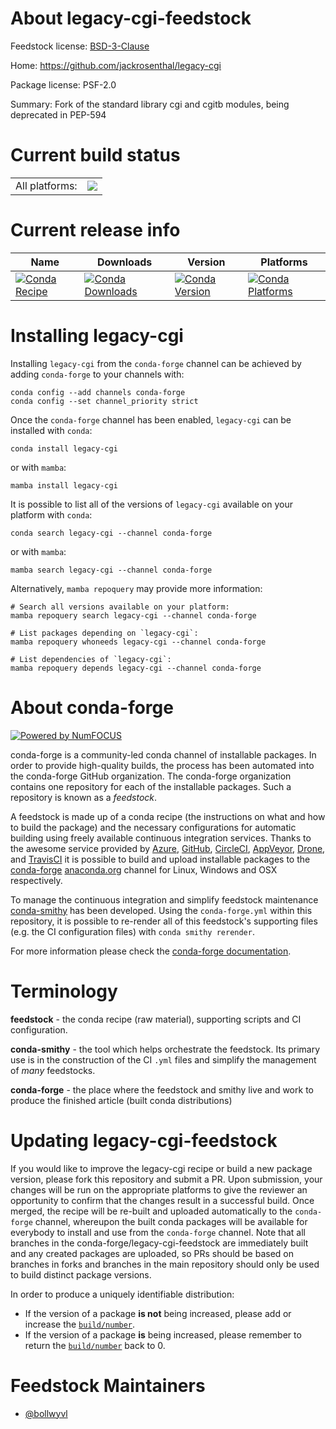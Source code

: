 About legacy-cgi-feedstock
==========================

Feedstock license: [BSD-3-Clause](https://github.com/conda-forge/legacy-cgi-feedstock/blob/main/LICENSE.txt)

Home: https://github.com/jackrosenthal/legacy-cgi

Package license: PSF-2.0

Summary: Fork of the standard library cgi and cgitb modules, being deprecated in PEP-594

Current build status
====================


<table><tr><td>All platforms:</td>
    <td>
      <a href="https://dev.azure.com/conda-forge/feedstock-builds/_build/latest?definitionId=23720&branchName=main">
        <img src="https://dev.azure.com/conda-forge/feedstock-builds/_apis/build/status/legacy-cgi-feedstock?branchName=main">
      </a>
    </td>
  </tr>
</table>

Current release info
====================

| Name | Downloads | Version | Platforms |
| --- | --- | --- | --- |
| [![Conda Recipe](https://img.shields.io/badge/recipe-legacy--cgi-green.svg)](https://anaconda.org/conda-forge/legacy-cgi) | [![Conda Downloads](https://img.shields.io/conda/dn/conda-forge/legacy-cgi.svg)](https://anaconda.org/conda-forge/legacy-cgi) | [![Conda Version](https://img.shields.io/conda/vn/conda-forge/legacy-cgi.svg)](https://anaconda.org/conda-forge/legacy-cgi) | [![Conda Platforms](https://img.shields.io/conda/pn/conda-forge/legacy-cgi.svg)](https://anaconda.org/conda-forge/legacy-cgi) |

Installing legacy-cgi
=====================

Installing `legacy-cgi` from the `conda-forge` channel can be achieved by adding `conda-forge` to your channels with:

```
conda config --add channels conda-forge
conda config --set channel_priority strict
```

Once the `conda-forge` channel has been enabled, `legacy-cgi` can be installed with `conda`:

```
conda install legacy-cgi
```

or with `mamba`:

```
mamba install legacy-cgi
```

It is possible to list all of the versions of `legacy-cgi` available on your platform with `conda`:

```
conda search legacy-cgi --channel conda-forge
```

or with `mamba`:

```
mamba search legacy-cgi --channel conda-forge
```

Alternatively, `mamba repoquery` may provide more information:

```
# Search all versions available on your platform:
mamba repoquery search legacy-cgi --channel conda-forge

# List packages depending on `legacy-cgi`:
mamba repoquery whoneeds legacy-cgi --channel conda-forge

# List dependencies of `legacy-cgi`:
mamba repoquery depends legacy-cgi --channel conda-forge
```


About conda-forge
=================

[![Powered by
NumFOCUS](https://img.shields.io/badge/powered%20by-NumFOCUS-orange.svg?style=flat&colorA=E1523D&colorB=007D8A)](https://numfocus.org)

conda-forge is a community-led conda channel of installable packages.
In order to provide high-quality builds, the process has been automated into the
conda-forge GitHub organization. The conda-forge organization contains one repository
for each of the installable packages. Such a repository is known as a *feedstock*.

A feedstock is made up of a conda recipe (the instructions on what and how to build
the package) and the necessary configurations for automatic building using freely
available continuous integration services. Thanks to the awesome service provided by
[Azure](https://azure.microsoft.com/en-us/services/devops/), [GitHub](https://github.com/),
[CircleCI](https://circleci.com/), [AppVeyor](https://www.appveyor.com/),
[Drone](https://cloud.drone.io/welcome), and [TravisCI](https://travis-ci.com/)
it is possible to build and upload installable packages to the
[conda-forge](https://anaconda.org/conda-forge) [anaconda.org](https://anaconda.org/)
channel for Linux, Windows and OSX respectively.

To manage the continuous integration and simplify feedstock maintenance
[conda-smithy](https://github.com/conda-forge/conda-smithy) has been developed.
Using the ``conda-forge.yml`` within this repository, it is possible to re-render all of
this feedstock's supporting files (e.g. the CI configuration files) with ``conda smithy rerender``.

For more information please check the [conda-forge documentation](https://conda-forge.org/docs/).

Terminology
===========

**feedstock** - the conda recipe (raw material), supporting scripts and CI configuration.

**conda-smithy** - the tool which helps orchestrate the feedstock.
                   Its primary use is in the construction of the CI ``.yml`` files
                   and simplify the management of *many* feedstocks.

**conda-forge** - the place where the feedstock and smithy live and work to
                  produce the finished article (built conda distributions)


Updating legacy-cgi-feedstock
=============================

If you would like to improve the legacy-cgi recipe or build a new
package version, please fork this repository and submit a PR. Upon submission,
your changes will be run on the appropriate platforms to give the reviewer an
opportunity to confirm that the changes result in a successful build. Once
merged, the recipe will be re-built and uploaded automatically to the
`conda-forge` channel, whereupon the built conda packages will be available for
everybody to install and use from the `conda-forge` channel.
Note that all branches in the conda-forge/legacy-cgi-feedstock are
immediately built and any created packages are uploaded, so PRs should be based
on branches in forks and branches in the main repository should only be used to
build distinct package versions.

In order to produce a uniquely identifiable distribution:
 * If the version of a package **is not** being increased, please add or increase
   the [``build/number``](https://docs.conda.io/projects/conda-build/en/latest/resources/define-metadata.html#build-number-and-string).
 * If the version of a package **is** being increased, please remember to return
   the [``build/number``](https://docs.conda.io/projects/conda-build/en/latest/resources/define-metadata.html#build-number-and-string)
   back to 0.

Feedstock Maintainers
=====================

* [@bollwyvl](https://github.com/bollwyvl/)

